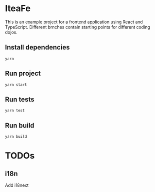# IteaFe

This is an example project for a frontend application using React and TypeScript.
Different brnches contain starting points for different coding dojos.

## Install dependencies

```shell
yarn
```

## Run project

```shell
yarn start
```

## Run tests

```shell
yarn test
```

## Run build

```shell
yarn build
```

# TODOs

## i18n

Add i18next
